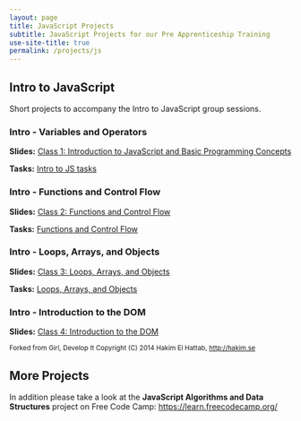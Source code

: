 ```yaml
---
layout: page
title: JavaScript Projects
subtitle: JavaScript Projects for our Pre Apprenticeship Training
use-site-title: true
permalink: /projects/js
---
```


## Intro to JavaScript
Short projects to accompany the Intro to JavaScript group sessions.

### Intro - Variables and Operators
**Slides:** [Class 1: Introduction to JavaScript and Basic Programming Concepts](http://girldevelopit.github.io/gdi-featured-js-intro/class1.html)

**Tasks:** [Intro to JS tasks](js1)

### Intro - Functions and Control Flow
**Slides:** [Class 2: Functions and Control Flow](http://girldevelopit.github.io/gdi-featured-js-intro/class2.html)

**Tasks:** [Functions and Control Flow](js2)


### Intro - Loops, Arrays, and Objects
**Slides:** [Class 3: Loops, Arrays, and Objects](http://girldevelopit.github.io/gdi-featured-js-intro/class3.html)

**Tasks:** [Loops, Arrays, and Objects](js3)

### Intro - Introduction to the DOM
**Slides:** [Class 4: Introduction to the DOM](http://girldevelopit.github.io/gdi-featured-js-intro/class4.html)

<sub>Forked from Girl, Develop It
Copyright (C) 2014 Hakim El Hattab, http://hakim.se</sub>

## More Projects
In addition please take a look at the **JavaScript Algorithms and Data Structures** project on Free Code Camp:
https://learn.freecodecamp.org/
